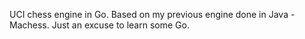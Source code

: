 UCI chess engine in Go. Based on my previous engine done in Java - Machess.
Just an excuse to learn some Go.